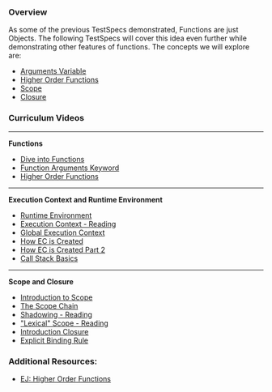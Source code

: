 ### Overview

As some of the previous TestSpecs demonstrated, Functions are just Objects.  The following TestSpecs will cover this idea even further while demonstrating other features of functions.  The concepts we will explore are:

- [Arguments Variable](https://developer.mozilla.org/en-US/docs/Web/JavaScript/Reference/Functions/arguments)
- [Higher Order Functions](http://eloquentjavascript.net/05_higher_order.html)
- [Scope](http://javascriptplayground.com/blog/2012/04/javascript-variable-scope-this/) 
- [Closure](http://javascript-roadtrip-part3.codeschool.com/levels/2)

### Curriculum Videos
<hr>

**Functions**

- [Dive into Functions](https://learn.fullstackacademy.com/workshop/57a21d1d39616e0300f91dd6/content/57accf4ff3d6370300b481b4/text)
- [Function Arguments Keyword](https://learn.fullstackacademy.com/workshop/57a21d1d39616e0300f91dd6/content/57accf57f3d6370300b481b6/text)
- [Higher Order Functions](https://learn.fullstackacademy.com/workshop/57a21d1d39616e0300f91dd6/content/57accf5ef3d6370300b481b8/text)

<hr>

**Execution Context and Runtime Environment**

- [Runtime Environment](https://learn.fullstackacademy.com/workshop/57a21d1d39616e0300f91dd6/content/5984d0e49468fb0004cb644c/text)
- [Execution Context - Reading](https://learn.fullstackacademy.com/workshop/57a21d1d39616e0300f91dd6/content/57a4bc5ecdbf3903001fab47/text)
- [Global Execution Context](https://learn.fullstackacademy.com/workshop/57a21d1d39616e0300f91dd6/content/57a64c57a470700300288405/text)
- [How EC is Created](https://learn.fullstackacademy.com/workshop/57a21d1d39616e0300f91dd6/content/57e1b524845e250300d86431/text)
- [How EC is Created Part 2](https://learn.fullstackacademy.com/workshop/57a21d1d39616e0300f91dd6/content/582a33f98054db0004342623/text)
- [Call Stack Basics](https://learn.fullstackacademy.com/workshop/57a21d1d39616e0300f91dd6/content/57e05532352179030030570e/text)

<hr>

**Scope and Closure**

- [Introduction to Scope](https://learn.fullstackacademy.com/workshop/57a21d1d39616e0300f91dd6/content/5841e1d543adc80004d4cce4/text)
- [The Scope Chain](https://learn.fullstackacademy.com/workshop/57a21d1d39616e0300f91dd6/content/598a00bea872af0004fe9a03/text)
- [Shadowing - Reading](https://learn.fullstackacademy.com/workshop/57a21d1d39616e0300f91dd6/content/59820064e7b33000046a33b9/text)
- ["Lexical" Scope - Reading](https://learn.fullstackacademy.com/workshop/57a21d1d39616e0300f91dd6/content/598a1052a872af0004fe9b9b/text)
- [Introduction Closure](https://learn.fullstackacademy.com/workshop/57a21d1d39616e0300f91dd6/content/5841e1823506550004fb1dcc/text)
- [Explicit Binding Rule](https://learn.fullstackacademy.com/workshop/57a21d1d39616e0300f91dd6/content/57a379f88547c503007206d4/text)

### Additional Resources:


- [EJ: Higher Order Functions](http://eloquentjavascript.net/05_higher_order.html)
